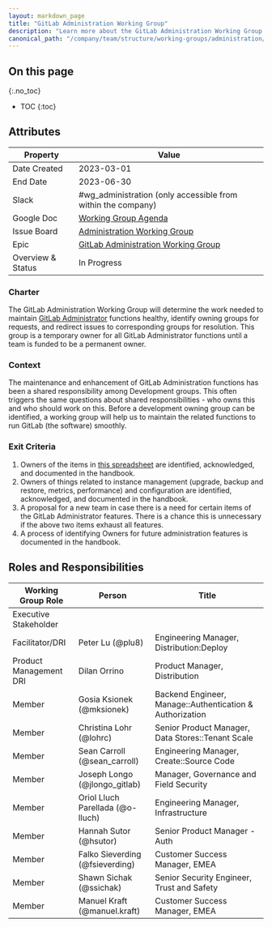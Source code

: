 ```yaml
---
layout: markdown_page
title: "GitLab Administration Working Group"
description: "Learn more about the GitLab Administration Working Group attributes, goals, roles and responsibilities."
canonical_path: "/company/team/structure/working-groups/administration/"
---
```


## On this page
{:.no_toc}

- TOC
{:toc}

## Attributes

| Property       | Value                                                        |
| -------------- | ------------------------------------------------------------ |
| Date Created   | 2023-03-01                                                   |
| End Date       | 2023-06-30                                                   |
| Slack          | #wg_administration (only accessible from within the company) |
| Google Doc     | [Working Group Agenda](https://docs.google.com/document/d/1WKxclMpCIXzXJUcQ0WfsjT_x8ytXuw40KHCoR2LUMzk/edit# )|
| Issue Board    | [Administration Working Group](https://gitlab.com/groups/gitlab-org/-/boards/5461629?label_name[]=WorkingGroup%3A%3AAdministration) |
| Epic           | [GitLab Administration Working Group](https://gitlab.com/groups/gitlab-org/-/epics/10067) |
| Overview & Status | In Progress |

### Charter

The GitLab Administration Working Group will determine the work needed to maintain [GitLab Administrator](https://docs.gitlab.com/ee/administration/) functions healthy, identify owning groups for requests, and redirect issues to corresponding groups for resolution. This group is a temporary owner for all GitLab Administrator functions until a team is funded to be a permanent owner.

### Context

The maintenance and enhancement of GitLab Administration functions has been a shared responsibility among Development groups. This often triggers the same questions about shared responsibilities - who owns this and who should work on this. Before a development owning group can be identified, a working group will help us to maintain the related functions to run GitLab (the software) smoothly.

### Exit Criteria 

1. Owners of the items in [this spreadsheet](https://docs.google.com/spreadsheets/d/1Qz8BCuop-M_s6xF5CEpdHWAjgPAY8NAX3PHLzm90m_4/edit#gid=0) are identified, acknowledged, and documented in the handbook.
2. Owners of things related to instance management (upgrade, backup and restore, metrics, performance) and configuration are identified, acknowledged, and documented in the handbook.
3. A proposal for a new team in case there is a need for certain items of the GitLab Administrator features. There is a chance this is unnecessary if the above two items exhaust all features.
4. A process of identifying Owners for future administration features is documented in the handbook.

## Roles and Responsibilities

| Working Group Role                       | Person                           | Title                                                           |
|------------------------------------------|----------------------------------|-----------------------------------------------------------------|
| Executive Stakeholder                    |                                  |                                                                 |
| Facilitator/DRI                          |                                  Peter Lu (@plu8) |                                                               Engineering Manager, Distribution:Deploy |
| Product Management DRI                   | Dilan Orrino                     |  Product Manager, Distribution                                  |
| Member                                   | Gosia Ksionek (@mksionek)        |  Backend Engineer, Manage::Authentication & Authorization                      |
| Member                                   | Christina Lohr (@lohrc)        |  Senior Product Manager, Data Stores::Tenant Scale                      |
| Member                                   | Sean Carroll (@sean_carroll)     | Engineering Manager, Create::Source Code                        |
| Member                                   | Joseph Longo (@jlongo_gitlab)  | Manager, Governance and Field Security |
| Member                                   | Oriol Lluch Parellada (@o-lluch)  | Engineering Manager, Infrastructure |
| Member                                   | Hannah Sutor (@hsutor)  | Senior Product Manager - Auth |
| Member                                   | Falko Sieverding (@fsieverding)  | Customer Success Manager, EMEA |
| Member                                   | Shawn Sichak (@ssichak)  | Senior Security Engineer, Trust and Safety |
| Member                                   | Manuel Kraft (@manuel.kraft)  | Customer Success Manager, EMEA |
